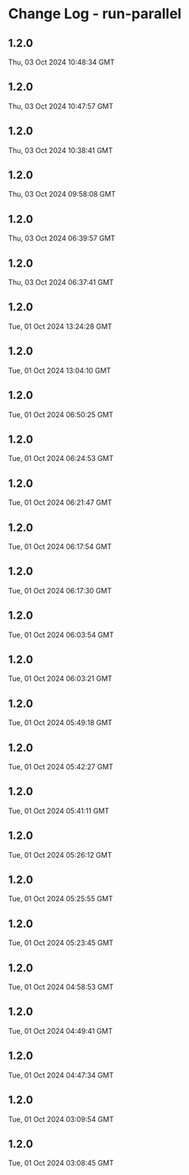 # Change Log - run-parallel

<!-- This log was last generated on Thu, 03 Oct 2024 10:48:34 GMT and should not be manually modified. -->

<!-- Start content -->

## 1.2.0

Thu, 03 Oct 2024 10:48:34 GMT

## 1.2.0

Thu, 03 Oct 2024 10:47:57 GMT

## 1.2.0

Thu, 03 Oct 2024 10:38:41 GMT

## 1.2.0

Thu, 03 Oct 2024 09:58:08 GMT

## 1.2.0

Thu, 03 Oct 2024 06:39:57 GMT

## 1.2.0

Thu, 03 Oct 2024 06:37:41 GMT

## 1.2.0

Tue, 01 Oct 2024 13:24:28 GMT

## 1.2.0

Tue, 01 Oct 2024 13:04:10 GMT

## 1.2.0

Tue, 01 Oct 2024 06:50:25 GMT

## 1.2.0

Tue, 01 Oct 2024 06:24:53 GMT

## 1.2.0

Tue, 01 Oct 2024 06:21:47 GMT

## 1.2.0

Tue, 01 Oct 2024 06:17:54 GMT

## 1.2.0

Tue, 01 Oct 2024 06:17:30 GMT

## 1.2.0

Tue, 01 Oct 2024 06:03:54 GMT

## 1.2.0

Tue, 01 Oct 2024 06:03:21 GMT

## 1.2.0

Tue, 01 Oct 2024 05:49:18 GMT

## 1.2.0

Tue, 01 Oct 2024 05:42:27 GMT

## 1.2.0

Tue, 01 Oct 2024 05:41:11 GMT

## 1.2.0

Tue, 01 Oct 2024 05:26:12 GMT

## 1.2.0

Tue, 01 Oct 2024 05:25:55 GMT

## 1.2.0

Tue, 01 Oct 2024 05:23:45 GMT

## 1.2.0

Tue, 01 Oct 2024 04:58:53 GMT

## 1.2.0

Tue, 01 Oct 2024 04:49:41 GMT

## 1.2.0

Tue, 01 Oct 2024 04:47:34 GMT

## 1.2.0

Tue, 01 Oct 2024 03:09:54 GMT

## 1.2.0

Tue, 01 Oct 2024 03:08:45 GMT
